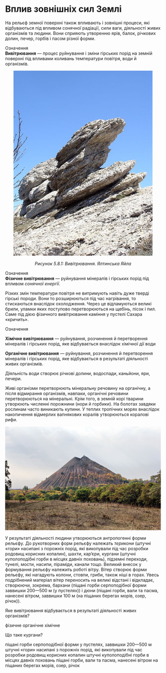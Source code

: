Вплив зовнішніх сил Землі
=========================
На рельєф земної поверхні також впливають і зовнішні процеси, які відбуваються під впливом сонячної радіації, сили ваги, діяльності живих організмів та людини. Вони сприяють утворенню ярів, балок, річкових долин, печер, горбів і пасом різної форми.

<p>
<div class="eoz-wrap">
<span class="eoz">Означення</span>
<div class="eoz-text">
<b>Вивiтрювання</b> — процес руйнування i змiни гiрських порiд на земнiй поверхнi пiд впливами коливань температури повiтря, води й органiзмiв.
</div>
</div>
</p>

<div align="center">
<img src="10.jpg"/>
<p><i>Рисунок 5.8.1:  Вивiтрювання. Ялтинська Яйла</i></p>
</div>

<div class="eoz-wrap">
<span class="eoz">Означення</span>
<div class="eoz-text">
<b>Фiзичне вивiтрювання</b> — руйнування мiнералiв i гiрських порiд пiд впливом <i>сонячної енергiї</i>.
</div>
</div>

Різких змін температури повітря не витримують навіть дуже тверді гірські породи. Вони то розширюються під час нагрівання, то стискаються внаслідок охолодження. Через це відламуються великі брили, уламки яких поступово перетворюються на щебінь, пісок і пил. Саме під дією фізичного вивітрювання каміння у пустелі Сахара «кричить».

<div class="eoz-wrap">
<span class="eoz">Означення</span>
<div class="eoz-text">
<p><b>Хiмiчне вивiтрювання</b> — руйнування, розчинення й перетворення мiнералiв i гiрських порiд, яке вiдбувається внаслiдок хiмiчної дiї води</p>
<b>Органiчне вивiтрювання</b> — руйнування, розчинення й перетворення мiнералiв i гiрських порiд, яке вiдбувається в результатi дiяльностi живих органiзмiв.
</div>
</div>

Діяльність води створює річкові долини, водоспади, каньйони, яри, печери.

Живі організми перетворюють мінеральну речовину на органічну, а після відмирання організмів, навпаки, органічні речовини перетворюються на мінеральні. Крім того, в земній корі тварини утворюють численні порожнини (нори й горбики). На болотах завдяки рослинам часто виникають купини. У теплих тропічних морях внаслідок накопичення відмерлих вапнякових коралів утворюються коралові рифи.

<div align="center">
<img src="11.jpg"/>
</div>

У результаті діяльності людини утворюються <span class="p1">антропогенні форми рельєфу</span>. До рукотворних форм рельєфу належать *терикони* (штучні «гори» насипані з порожніх порід, які викопували під час розробки родовищ корисних копалин), шахти, кар’єри, кургани (штучні куполоподібні горби в місцях давніх поховань), підземні переходи, тунелі, мости, насипи, піраміди, канали тощо. Великий внесок у формування рельєфу належить <span class="p1">роботі вітру</span>. Вітер створює форми рельєфу, які нагадують колони, стовпи, гриби, також ніші в горах. Увесь подрібнений матеріал вітер переносить на великі відстані і відкладає, створюючи, зокрема,
<span class="p1">бархани</span> (піщані горби серпоподібної форми заввишки 200—500 м (у пустелях)) і <span class="p1">дюни</span> (піщані горби, вали та пасма, нанесені вітром, заввишки 100 м (на піщаних берегах морів, озер, річок)).

<quiz>
<question>
<p>Яке вивітрювання вiдбувається в результатi дiяльностi живих органiзмiв?</p>
<answer>фізичне</answer>
<answer correct>органічне</answer>
<answer>хімічне</answer>
</question>
<question>
<p>Що таке кургани?</p>
<answer>піщані горби серпоподібної форми у пустелях, заввишки 200—500 м </answer>
<answer>штучні «гори» насипані з порожніх порід, які викопували під час розробки родовищ корисних копалин</answer>
<answer correct>штучні куполоподібні горби в місцях давніх поховань</answer>
<answer>піщані горби, вали та пасма, нанесені вітром на піщаних берегах морів, озер, річок</answer>
</question>
</quiz>
